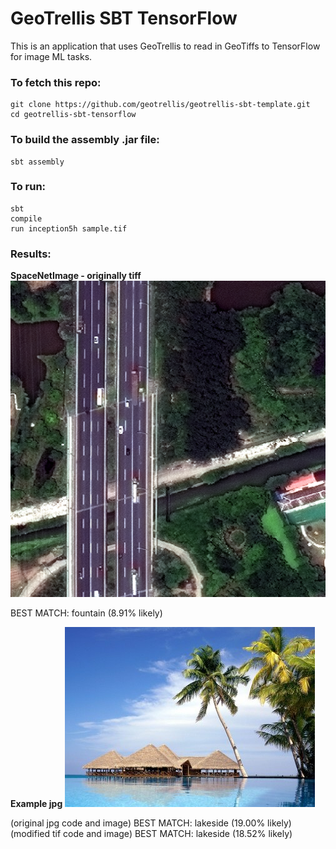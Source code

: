 GeoTrellis SBT TensorFlow
=======================

This is an application that uses GeoTrellis to read in GeoTiffs to TensorFlow for image ML tasks.

### To fetch this repo:

```console
git clone https://github.com/geotrellis/geotrellis-sbt-template.git
cd geotrellis-sbt-tensorflow
```

### To build the assembly .jar file:

```console
sbt assembly
```

### To run:
```console
sbt
compile
run inception5h sample.tif
```

### Results:
**SpaceNetImage - originally tiff**
![SpaceNet image](spacenet.png)

BEST MATCH: fountain (8.91% likely)

**Example jpg**
![Example jpg](example-400x288.jpg)

(original jpg code and image) BEST MATCH: lakeside (19.00% likely)
(modified tif code and image) BEST MATCH: lakeside (18.52% likely)
